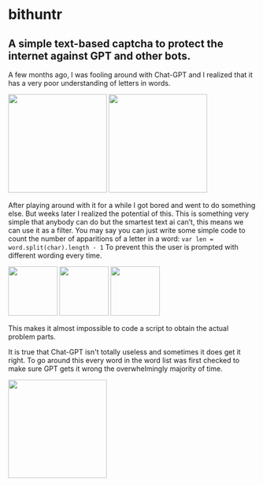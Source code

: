 # bithuntr
A simple text-based captcha to protect the internet against GPT and other bots.
------------------------------------------------------------------------
A few months ago, I was fooling around with Chat-GPT and I realized that it has a very poor understanding of letters in words.

<img src="https://github.com/Gabocota/bithuntr/assets/88735758/fb438ca0-6f00-4d34-8723-31c1d8615f9a" height="200px">

<img src="https://github.com/Gabocota/bithuntr/assets/88735758/a8aac615-8504-4593-a734-e9fc2f40d5f4" height="200px">

After playing around with it for a while I got bored and went to do something else. But weeks later I realized the potential of this. This is something very simple that anybody can do but the smartest text ai can’t, this means we can use it as a filter.
You may say you can just write some simple code to count the number of apparitions of a letter in a word:
```var len = word.split(char).length - 1```
To prevent this the user is prompted with different wording every time.

<img src="https://github.com/Gabocota/bithuntr/assets/88735758/b70c26d2-1f6d-4075-8787-c4e083371a7e" height="100px">

<img src="https://github.com/Gabocota/bithuntr/assets/88735758/72f0a335-e3c8-4792-b23d-e5d90ecec5bd" height="100px">

<img src="https://github.com/Gabocota/bithuntr/assets/88735758/e7aad896-23ef-4ccc-8d81-59069d81f7e8" height="100px">

This makes it almost impossible to code a script to obtain the actual problem parts.

It is true that Chat-GPT isn't totally useless and sometimes it does get it right. To go around this every word in the word list was first checked to make sure GPT gets it wrong the overwhelmingly majority of time.

<img src="https://github.com/Gabocota/bithuntr/assets/88735758/50358df4-a4d9-4387-a212-b6772e69d2f5" height="200px">

